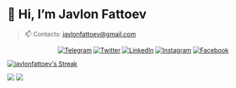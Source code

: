 

# 👋 Hi, I’m Javlon Fattoev
> 📫 Contacts: javlonfattoev@gmail.com


<p align="end">
<a href="https://t.me/javlon_fattoev"><img alt="Telegram" src="https://img.shields.io/badge/telegram-gray?style=flat-square&logo=telegram"></a>
<a href="https://twitter.com/javlon_fattoev" target="blank"><img alt="Twitter" src="https://img.shields.io/badge/twitter-gray?style=flat-square&logo=twitter"/></a> 
<a href="https://www.linkedin.com/in/javlonfattoev/"><img alt="LinkedIn" src="https://img.shields.io/badge/LinkedIn-gray?style=flat-square&logo=linkedin"></a>
<a href="https://instagram.com/javlon.fattoev"><img alt="Instagram" src="https://img.shields.io/badge/instagram-gray?style=flat-square&logo=instagram"></a>
<a href="https://facebook.com/javlonbek.fattoev"><img alt="Facebook" src="https://img.shields.io/badge/facebook-gray?style=flat-square&logo=facebook"></a>
</p>



[![javlonfattoev's Streak](https://github-readme-streak-stats.herokuapp.com?user=javlonfattoev&theme=dark&date_format=M%20j%5B%2C%20Y%5D&border=FFFFFF&ring=3722DD)](https://git.io/streak-stats)

[![](https://komarev.com/ghpvc/?username=javlonfattoev&color=orange&label=Profile%20Views)](https://github.com/javlonfattoev/javlonfattoev)
[![](https://img.shields.io/github/followers/javlonfattoev?label=GitHub%20Followers)](https://github.com/javlonfattoev)
